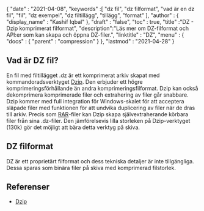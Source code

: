 {
  "date" : "2021-04-08",
  "keywords" :[ "dz fil", "dz filformat", "vad är en dz fil", "fil", "dz exempel", "dz filtillägg", "tillägg", "format" ],
  "author" : {
    "display_name" : "Kashif Iqbal"
},
  "draft" : "false",
  "toc" : true,
  "title" :"DZ - Dzip komprimerat filformat",
  "description":"Läs mer om DZ-filformat och API:er som kan skapa och öppna DZ-filer.",
  "linktitle" : "DZ",
  "menu" : {
    "docs" : {
      "parent" : "compression"
}
},
  "lastmod" : "2021-04-28"
}

## Vad är DZ fil?

En fil med filtillägget .dz är ett komprimerat arkiv skapat med kommandoradsverktyget [Dzip](https://speeddemosarchive.com/dzip/). Den erbjuder ett högre komprimeringsförhållande än andra komprimeringsfilformat. Dzip kan också dekomprimera komprimerade filer och extrahering av filer går snabbare. Dzip kommer med full integration för Windows-skalet för att acceptera släpade filer med funktionen för att undvika duplicering av filer när de dras till arkiv. Precis som [RAR](/sv/compression/rar/)-filer kan Dzip skapa självextraherande körbara filer från sina .dz-filer. Den jämförelsevis lilla storleken på Dzip-verktyget (130k) gör det möjligt att bära detta verktyg på skiva.

## DZ filformat

DZ är ett proprietärt filformat och dess tekniska detaljer är inte tillgängliga. Dessa sparas som binära filer på skiva med komprimerad filstorlek.

## Referenser

* [Dzip](https://speeddemosarchive.com/dzip/)

